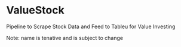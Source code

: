 # ValueStock
Pipeline to Scrape Stock Data and Feed to Tableu for Value Investing


Note: name is tenative and is subject to change
